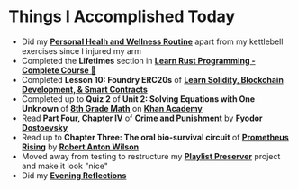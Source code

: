 # Things I Accomplished Today

- Did my **[Personal Healh and Wellness Routine](../../routines/2024/personal-health-and-wellness-routine-2024-week-8.md)** apart from my kettlebell exercises since I injured my arm
- Completed the **Lifetimes** section in **[Learn Rust Programming - Complete Course 🦀](https://www.youtube.com/watch?v=BpPEoZW5IiY)**
- Completed **Lesson 10: Foundry ERC20s** of **[Learn Solidity, Blockchain Development, & Smart Contracts](https://www.youtube.com/watch?v=umepbfKp5rI)**
- Completed up to **Quiz 2** of **Unit 2: Solving Equations with One Unknown** of **[8th Grade Math](https://www.khanacademy.org/math/cc-eighth-grade-math)** on **[Khan Academy](https://www.khanacademy.org)**
- Read **Part Four, Chapter IV** of **[Crime and Punishment](https://www.goodreads.com/book/show/7144.Crime_and_Punishment)** by **[Fyodor Dostoevsky](https://www.goodreads.com/author/show/3137322.Fyodor_Dostoevsky)**
- Read up to **Chapter Three: The oral bio-survival circuit** of **[Prometheus Rising](https://www.goodreads.com/book/show/28597.Prometheus_Rising)** by **[Robert Anton Wilson](https://www.goodreads.com/author/show/2918.Robert_Anton_Wilson)**
- Moved away from testing to restructure my **[Playlist Preserver](https://github.com/evorhard/Playlist-Preserver)** project and make it look "nice"
- Did my **[Evening Reflections](../../routines/evening-reflections.md)**
